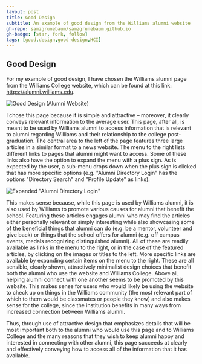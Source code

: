 ```yaml
---
layout: post
title: Good Design
subtitle: An example of good design from the Williams alumni website
gh-repo: samzgrunebaum/samzgrunebaum.github.io
gh-badge: [star, fork, follow]
tags: [good,design,good-design,HCI]
---
```


## Good Design

  For my example of good design, I have chosen the Williams alumni page from the Williams College website, which can be found at this link: https://alumni.williams.edu.

![Good Design (Alumni Website)](https://github.com/samzgrunebaum/samzgrunebaum.github.io/blob/master/_posts/Screen%20Shot%202018-09-10%20at%205.01.37%20PM.png)

  I chose this page because it is simple and attractive – moreover, it clearly conveys relevant information to the average user. This page, after all, is meant to be used by Williams alumni to access information that is relevant to alumni regarding Williams and their relationship to the college post-graduation. The central area to the left of the page features three large articles in a similar format to a news website. The menu to the right lists different links to pages that alumni might want to access. Some of these links also have the option to expand the menu with a plus sign. As is expected by the user, a sub-menu drops down when the plus sign is clicked that has more specific options (e.g. "Alumni Directory Login" has the options "Directory Search" and "Profile Update" as links).
  
![Expanded "Alumni Directory Login"](https://github.com/samzgrunebaum/samzgrunebaum.github.io/blob/master/_posts/Screen%20Shot%202018-09-10%20at%207.54.45%20PM.png)  
  
  This makes sense because, while this page is used by Williams alumni, it is also used by Williams to promote various causes for alumni that benefit the school. Featuring these articles engages alumni who may find the articles either personally relevant or simply interesting while also showcasing some of the beneficial things that alumni can do (e.g. be a mentor, volunteer and give back) or things that the school offers for alumni (e.g. off campus events, medals recognizing distinguished alumni). All of these are readily available as links in the menu to the right, or in the case of the featured articles, by clicking on the images or titles to the left. More specific links are available by expanding certain items on the menu to the right. These are all sensible, clearly shown, attractively minimalist design choices that benefit both the alumni who use the website and Williams College. Above all, helping alumni connect with one another seems to be promoted by this website. This makes sense for users who would likely be using the website to check up on things in the Williams community (the most relevant part of which to them would be classmates or people they know) and also makes sense for the college, since the institution benefits in many ways from increased connection between Williams alumni.
  
  Thus, through use of attractive design that emphasizes details that will be most important both to the alumni who would use this page and to Williams College and the many reasons that they wish to keep alumni happy and interested in connecting with other alumni, this page succeeds at clearly and effectively conveying how to access all of the information that it has available.

